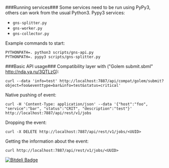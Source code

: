 ###Running services###
Some services need to be run using PyPy3, others can work from the usual Python3.
Pypy3 services:
* `gns-splitter.py`
* `gns-worker.py`
* `gns-collector.py`

Example commands to start:
```
PYTHONPATH=. python3 scripts/gns-api.py
PYTHONPATH=. pypy3 scripts/gns-splitter.py
```

###Basic API usage###
Compatibility layer with ("Golem submit.sbml" http://nda.ya.ru/3QTLzG):
```
curl --data 'info=test' http://localhost:7887/api/compat/golem/submit?object=foo&eventtype=bar&info=test&status=critical'
```

Native pushing of event:
```
curl -H 'Content-Type: application/json' --data '{"host":"foo", "service":"bar", "status":"CRIT", "description":"test"}' http://localhost:7887/api/rest/v1/jobs
```
Dropping the event:
```
curl -X DELETE http://localhost:7887/api/rest/v1/jobs/<UUID>
```
Getting the information about the event:
```
curl http://localhost:7887/api/rest/v1/jobs/<UUID>
```


[![Bitdeli Badge](https://d2weczhvl823v0.cloudfront.net/yandex-sysmon/notify/trend.png)](https://bitdeli.com/free "Bitdeli Badge")

